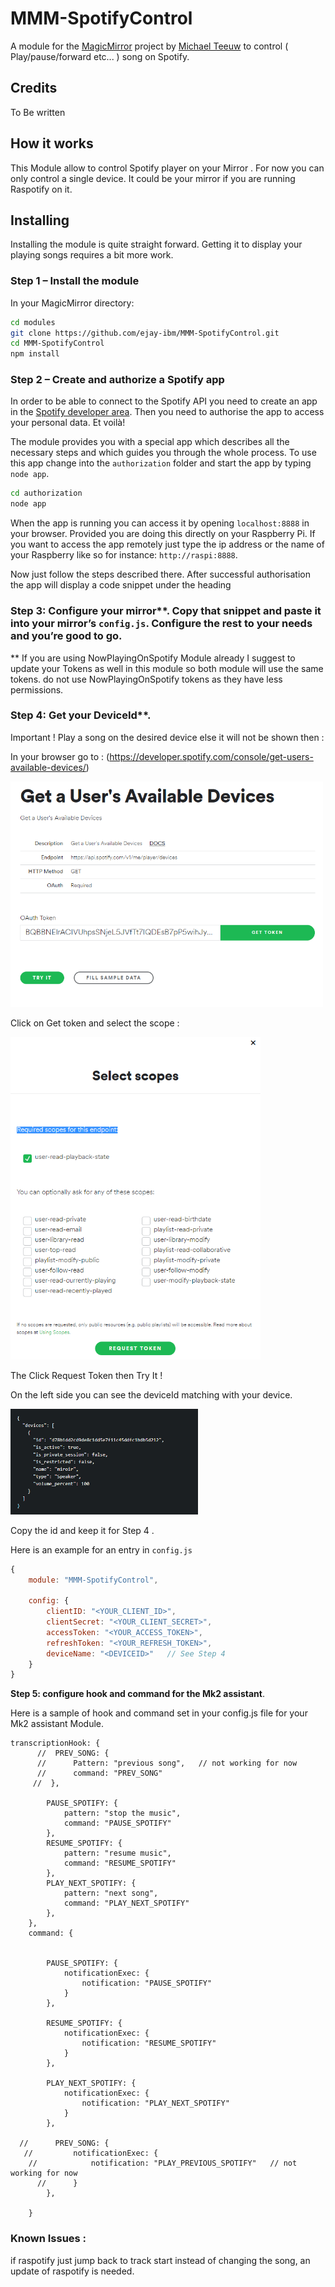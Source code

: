 # MMM-SpotifyControl
A module for the [MagicMirror](https://github.com/MichMich/MagicMirror) project by [Michael Teeuw](https://github.com/MichMich) to control ( Play/pause/forward etc... ) song on Spotify.

## Credits
To Be written 

## How it works

This Module allow to control Spotify player on your Mirror . 
For now you can only control a single device. It could be your mirror if you are running Raspotify on it. 


## Installing
Installing the module is quite straight forward. Getting it to display your playing songs requires a bit more work.

### Step 1 – Install the module

In your MagicMirror directory: 

```bash
cd modules
git clone https://github.com/ejay-ibm/MMM-SpotifyControl.git
cd MMM-SpotifyControl
npm install
```

### Step 2 – Create and authorize a Spotify app
In order to be able to connect to the Spotify API you need to create an app in the [Spotify developer area](https://beta.developer.spotify.com/dashboard/applications). Then you need to authorise the app to access your personal data. Et voilà!

The module provides you with a special app which describes all the necessary steps and which guides you through the whole process. To use this app change into the `authorization` folder and start the app by typing `node app`. 

```bash
cd authorization
node app
```

When the app is running you can access it by opening `localhost:8888` in your browser. Provided you are doing this directly on your Raspberry Pi. If you want to access the app remotely just type the ip address or the name of your Raspberry like so for instance: `http://raspi:8888`.

Now just follow the steps described there. After successful authorisation the app will display a code snippet under the heading 

### Step 3: Configure your mirror**. Copy that snippet and paste it into your mirror’s `config.js`. Configure the rest to your needs and you’re good to go.

** If you are using NowPlayingOnSpotify Module already I suggest to update your Tokens as well in this module so both module will use the same tokens. do not use NowPlayingOnSpotify tokens as they have less permissions. 

### Step 4: Get your DeviceId**.

Important ! Play a song on the desired device else it will not be shown then :

In your browser go to : 
(https://developer.spotify.com/console/get-users-available-devices/)

<img src="img/readme/gettoken-and-try.PNG" width="500">

Click on Get token and select the scope : 

 <img src="img/readme/select-scope.PNG" width="400">
 
The Click Request Token then Try It !  

On the left side you can see the deviceId matching with your device.

 <img src="img/readme/result.PNG" width="300">

Copy the id and keep it for Step 4 . 


Here is an example for an entry in `config.js`

```javascript
{
    module: "MMM-SpotifyControl",

    config: {
        clientID: "<YOUR_CLIENT_ID>",
        clientSecret: "<YOUR_CLIENT_SECRET>",
        accessToken: "<YOUR_ACCESS_TOKEN>",
        refreshToken: "<YOUR_REFRESH_TOKEN>",
        deviceName: "<DEVICEID>"   // See Step 4
    }
}
```

**Step 5: configure hook and command for the Mk2 assistant**.

Here is a sample of hook and command set in your config.js file for your Mk2 assistant Module. 


~~~~
transcriptionHook: {
      //  PREV_SONG: {
      //      Pattern: "previous song",   // not working for now 
      //      command: "PREV_SONG"
     //  },

        PAUSE_SPOTIFY: {
            pattern: "stop the music",
            command: "PAUSE_SPOTIFY"
        },
        RESUME_SPOTIFY: {
            pattern: "resume music",
            command: "RESUME_SPOTIFY"
        },
        PLAY_NEXT_SPOTIFY: {
            pattern: "next song",
            command: "PLAY_NEXT_SPOTIFY"
        },
    },
    command: {


        PAUSE_SPOTIFY: {
            notificationExec: {
                notification: "PAUSE_SPOTIFY"
            }
        },

        RESUME_SPOTIFY: {
            notificationExec: {
                notification: "RESUME_SPOTIFY"
            }
        },

        PLAY_NEXT_SPOTIFY: {
            notificationExec: {
                notification: "PLAY_NEXT_SPOTIFY"
            }
        },

  //      PREV_SONG: {
   //         notificationExec: {
    //            notification: "PLAY_PREVIOUS_SPOTIFY"   // not working for now 
      //      }
        },

    }

~~~~

    
### Known Issues : 

if raspotify just jump back to track start instead of changing the song, an update of raspotify is needed. 

